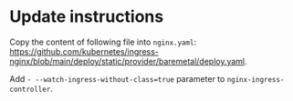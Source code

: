 # Update instructions

Copy the content of following file into `nginx.yaml`:  https://github.com/kubernetes/ingress-nginx/blob/main/deploy/static/provider/baremetal/deploy.yaml.

Add `- --watch-ingress-without-class=true` parameter to `nginx-ingress-controller`.
